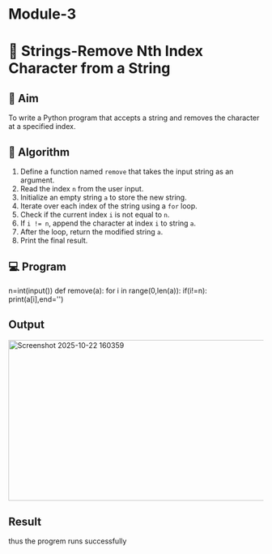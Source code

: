 # Module-3
# 🧹 Strings-Remove Nth Index Character from a String

## 🎯 Aim
To write a Python program that accepts a string and removes the character at a specified index.

## 🧠 Algorithm
1. Define a function named `remove` that takes the input string as an argument.
2. Read the index `n` from the user input.
3. Initialize an empty string `a` to store the new string.
4. Iterate over each index of the string using a `for` loop.
5. Check if the current index `i` is not equal to `n`.
6. If `i != n`, append the character at index `i` to string `a`.
7. After the loop, return the modified string `a`.
8. Print the final result.

## 💻 Program
n=int(input())
def remove(a):
    for i in range(0,len(a)):
        if(i!=n):
            print(a[i],end='')
## Output
<img width="1262" height="317" alt="Screenshot 2025-10-22 160359" src="https://github.com/user-attachments/assets/b68a4bd9-2493-459f-ac39-75b8693f5ce9" />

## Result
thus the progrem runs successfully
